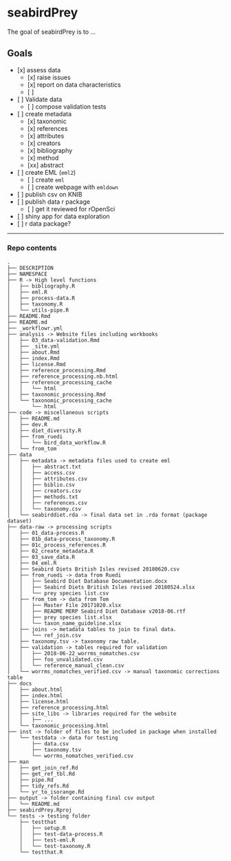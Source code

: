 
<!-- README.md is generated from README.Rmd. Please edit that file -->
seabirdPrey
===========

The goal of seabirdPrey is to ...

Goals
-----

-   \[x\] assess data
    -   \[x\] raise issues
    -   \[x\] report on data characteristics
    -   \[ \]
-   \[ \] Validate data
    -   \[ \] compose validation tests
-   \[ \] create metadata
    -   \[x\] taxonomic
    -   \[x\] references
    -   \[x\] attributes
    -   \[x\] creators
    -   \[x\] bibliography
    -   \[x\] method
    -   \[xx\] abstract
-   \[ \] create EML (`eml2`)
    -   \[ \] create `eml`
    -   \[ \] create webpage with `emldown`
-   \[ \] publish csv on KNIB
-   \[ \] publish data r package
    -   \[ \] get it reviewed for rOpenSci
-   \[ \] shiny app for data exploration
-   \[ \] r data package?

------------------------------------------------------------------------

### Repo contents

    .
    ├── DESCRIPTION
    ├── NAMESPACE
    ├── R -> High level functions
    │   ├── bibliography.R
    │   ├── eml.R
    │   ├── process-data.R
    │   ├── taxonomy.R
    │   └── utils-pipe.R
    ├── README.Rmd
    ├── README.md
    ├── _workflowr.yml
    ├── analysis -> Website files including workbooks
    │   ├── 03_data-validation.Rmd
    │   ├── _site.yml
    │   ├── about.Rmd
    │   ├── index.Rmd
    │   ├── license.Rmd
    │   ├── reference_processing.Rmd
    │   ├── reference_processing.nb.html
    │   ├── reference_processing_cache
    │   │   └── html
    │   ├── taxonomic_processing.Rmd
    │   └── taxonomic_processing_cache
    │       └── html
    ├── code -> miscellaneous scripts
    │   ├── README.md
    │   ├── dev.R
    │   ├── diet_diversity.R
    │   ├── from_ruedi
    │   │   └── bird_data_workflow.R
    │   └── from_tom
    ├── data
    │   ├── metadata -> metadata files used to create eml
    │   │   ├── abstract.txt
    │   │   ├── access.csv
    │   │   ├── attributes.csv
    │   │   ├── biblio.csv
    │   │   ├── creators.csv
    │   │   ├── methods.txt
    │   │   ├── references.csv
    │   │   └── taxonomy.csv
    │   └── seabirddiet.rda -> final data set in .rda format (package dataset)
    ├── data-raw -> processing scripts
    │   ├── 01_data-process.R
    │   ├── 01b_data-process_taxonomy.R
    │   ├── 01c_process_references.R
    │   ├── 02_create_metadata.R
    │   ├── 03_save_data.R
    │   ├── 04_eml.R
    │   ├── Seabird Diets British Isles revised 20180620.csv
    │   ├── from_ruedi -> data from Ruedi
    │   │   ├── Seabird Diet Database Documentation.docx
    │   │   ├── Seabird Diets British Isles revised 20180524.xlsx
    │   │   └── prey species list.csv
    │   ├── from_tom -> data from Tom
    │   │   ├── Master File 20171020.xlsx
    │   │   ├── README MERP Seabird Diet Database v2018-06.rtf
    │   │   ├── prey species list.xlsx
    │   │   └── taxon_name_guideline.xlsx
    │   ├── joins -> metadata tables to join to final data.
    │   │   └── ref_join.csv
    │   ├── taxonomy.tsv -> taxonomy raw table.
    │   ├── validation -> tables required for validation
    │   │   ├── 2018-06-22_worrms_nomatches.csv
    │   │   ├── foo_unvalidated.csv
    │   │   └── reference_manual_clean.csv
    │   └── worrms_nomatches_verified.csv -> manual taxonomic corrections table
    ├── docs
    │   ├── about.html
    │   ├── index.html
    │   ├── license.html
    │   ├── reference_processing.html
    │   ├── site_libs -> libraries required for the website
    │   │   ├── ...
    │   └── taxonomic_processing.html
    ├── inst -> folder of files to be included in package when installed
    │   └── testdata -> data for testing
    │       ├── data.csv
    │       ├── taxonomy.tsv
    │       └── worrms_nomatches_verified.csv
    ├── man
    │   ├── get_join_ref.Rd
    │   ├── get_ref_tbl.Rd
    │   ├── pipe.Rd
    │   ├── tidy_refs.Rd
    │   └── yr_to_isorange.Rd
    ├── output -> folder containing final csv output
    │   └── README.md
    ├── seabirdPrey.Rproj
    └── tests -> testing folder
        ├── testthat
        │   ├── setup.R
        │   ├── test-data-process.R
        │   ├── test-eml.R
        │   └── test-taxonomy.R
        └── testthat.R
